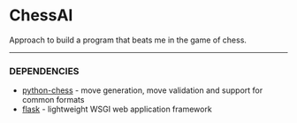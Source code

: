 ChessAI
=====================================================

Approach to build a program that beats me in the game of chess.

**********************************

### DEPENDENCIES
- [python-chess](https://python-chess.readthedocs.io/en/latest/) - move generation, move validation and support for common formats
- [flask](https://flask.palletsprojects.com/en/1.1.x/) - lightweight WSGI web application framework
